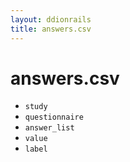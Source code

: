 ```yaml
---
layout: ddionrails
title: answers.csv
---
```


answers.csv
===========

* `study`
* `questionnaire`
* `answer_list`
* `value`
* `label`
